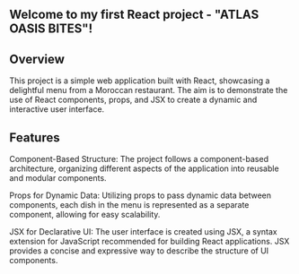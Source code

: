 

## Welcome to my first React project - "ATLAS OASIS BITES"!

## Overview
This project is a simple web application built with React, showcasing a delightful menu from a Moroccan restaurant. The aim is to demonstrate the use of React components, props, and JSX to create a dynamic and interactive user interface.

## Features
Component-Based Structure: The project follows a component-based architecture, organizing different aspects of the application into reusable and modular components.

Props for Dynamic Data: Utilizing props to pass dynamic data between components, each dish in the menu is represented as a separate component, allowing for easy scalability.

JSX for Declarative UI: The user interface is created using JSX, a syntax extension for JavaScript recommended for building React applications. JSX provides a concise and expressive way to describe the structure of UI components.

